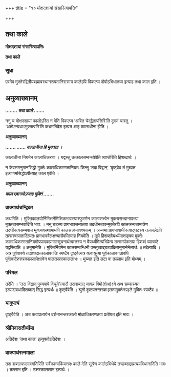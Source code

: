 +++
title = "१० मोक्षदशायां संसारित्वापत्तिः"

+++


## तथा काले

**मोक्षदशायां संसारित्वापत्तिः**

**तथा काले**

### **सुधा**

एवमेव मुक्तेरद्वितीयब्रह्मावस्थानरूपतानिरासाय कालेऽपि विकल्प्य दोषोऽभिधातव्य इत्याह तथा काल इति ।

## **अनुव्याख्यानम्**

***........ तथा काले .......***

ननु च मोक्षदशायां कालोऽस्ति न वेति विकल्प्य ‘अस्ति चेद्द्वैतापत्तिरि’ति दूषणं चास्तु । ‘अतोऽन्यथाऽमुक्तत्वमि’ति कथमतिदेश इत्यत आह कालाधीना हीति ।

**अनुव्याख्यानम्**

***....... ...... कालाधीना हि मुक्तता ।***

कालाधीना नियमेन कालाधिकरणा । यद्वस्तु तत्कालसम्बन्ध्येवेति व्याप्तेरिति हिशब्दार्थः ।

न केवलमनुमानसिद्धो मुक्तेः कालाधिकरणतानियमः किन्तु ‘तदा विद्वान्’ ‘दृष्ट्वैव तं मुच्यत’ इत्यागमसिद्धोऽपीत्याह काल एवेति ।

**अनुव्याख्यानम्**

***काल एवागमोऽप्याह मुक्तिं .......***

### **वाक्यार्थचन्द्रिका**

कथमिति । मुक्तिकालयोर्निमित्तनैमित्तिकभावस्यास्फुरणेन कालासत्त्वेन मुक्त्यसत्त्वानापत्त्या मुक्तत्वसम्भवादिति भावः । ननु घटस्य प्रागभावजन्यतया तदधीनत्ववन्मुक्तेरपि कालजन्यत्वमात्रेण तदधीनत्वसम्भवान्न मुक्त्यवस्थायामपि कालसत्त्वमावश्यकम् । अन्यथा प्रागभावाधीनत्वाद्घटस्य तत्कालेऽपि तत्सत्त्वापातादित्यतः प्रागभाववैलक्षण्यान्नैवमित्याह नियमेति । मूले हिशब्दवैयर्थ्यमाशङ्क्य मुक्तेः कालाधिकरणतानियमोपपादकप्रमाणसूचनार्थत्वात्तस्य न वैयर्थ्यमित्यभिप्रेत्य तत्समर्पकतया हिशब्दं व्याचष्टे यद्वस्त्विति ॥ अनुमानेति । मुक्तिर्नियमेन कालसम्बन्धिनी वस्तुत्वाद्घटवदित्यनुमानेनेत्यर्थः ॥ तदेत्यादि । अत्र पूर्ववाक्ये तदाशब्दात्कालावगतिः स्पष्टैव दृष्ट्वेत्यत्र क्त्वाश्रुत्या पूर्वकालावगतावपि पूर्वत्वादेरुत्तरकालसापेक्षत्वेन फलतस्तत्काललाभः । मुच्यत इति लटा वा तल्लाभ इति बोध्यम् ।

### **परिमल**

तदेति । ‘तदा विद्वान् पुण्यपापे विधूये’त्यादौ तदाशब्दाद् यावन्न विमो(क्षेअ)क्ष्ये अथ सम्पत्स्यत इत्यादावथादिशब्दात् सिद्ध इत्यर्थः ॥ दृष्ट्वैवेति । श्रुतौ दृष्ट्यनन्तरका(लतामुक्तेःस्प)ले मुक्तिः स्पष्टैव ॥

### **यादुपत्यं**

दृष्ट्वैवेति । अत्र क्त्वाप्रत्ययेन दर्शनानन्तरकालो मोक्षाधिकरणतया प्रतीयत इति भावः ।

### **श्रीनिवासतीर्थीया**

अतिदेशः ‘तथा काल’ इत्युक्तोऽतिदेशः ।

### **वाक्यार्थरत्नमाला**

तदा शब्दात्कालावगतिरिति सर्वैकान्यकिंयत्तदः काले देति सूत्रेण कालेऽभिधेये तच्छब्दाद्दाप्रत्ययविधानादिति भावः । तल्लाभ इति । उत्तरकाललाभ इत्यर्थः ।

